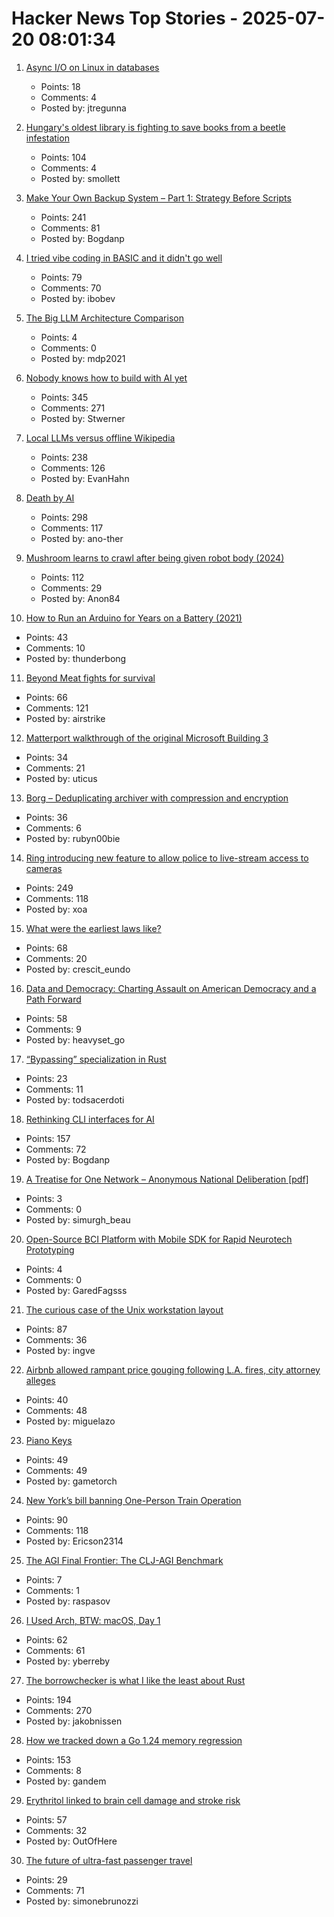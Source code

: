 # Hacker News Top Stories - 2025-07-20 08:01:34

1. [Async I/O on Linux in databases](https://blog.canoozie.net/async-i-o-on-linux-and-durability/)
   - Points: 18
   - Comments: 4
   - Posted by: jtregunna

2. [Hungary's oldest library is fighting to save books from a beetle infestation](https://www.npr.org/2025/07/14/nx-s1-5467062/hungary-library-books-beetles)
   - Points: 104
   - Comments: 4
   - Posted by: smollett

3. [Make Your Own Backup System – Part 1: Strategy Before Scripts](https://it-notes.dragas.net/2025/07/18/make-your-own-backup-system-part-1-strategy-before-scripts/)
   - Points: 241
   - Comments: 81
   - Posted by: Bogdanp

4. [I tried vibe coding in BASIC and it didn't go well](https://www.goto10retro.com/p/vibe-coding-in-basic)
   - Points: 79
   - Comments: 70
   - Posted by: ibobev

5. [The Big LLM Architecture Comparison](https://magazine.sebastianraschka.com/p/the-big-llm-architecture-comparison)
   - Points: 4
   - Comments: 0
   - Posted by: mdp2021

6. [Nobody knows how to build with AI yet](https://worksonmymachine.substack.com/p/nobody-knows-how-to-build-with-ai)
   - Points: 345
   - Comments: 271
   - Posted by: Stwerner

7. [Local LLMs versus offline Wikipedia](https://evanhahn.com/local-llms-versus-offline-wikipedia/)
   - Points: 238
   - Comments: 126
   - Posted by: EvanHahn

8. [Death by AI](https://davebarry.substack.com/p/death-by-ai)
   - Points: 298
   - Comments: 117
   - Posted by: ano-ther

9. [Mushroom learns to crawl after being given robot body (2024)](https://www.the-independent.com/tech/robot-mushroom-biohybrid-robotics-cornell-b2610411.html)
   - Points: 112
   - Comments: 29
   - Posted by: Anon84

10. [How to Run an Arduino for Years on a Battery (2021)](https://makecademy.com/arduino-battery)
   - Points: 43
   - Comments: 10
   - Posted by: thunderbong

11. [Beyond Meat fights for survival](https://foodinstitute.com/focus/beyond-meat-fights-for-survival/)
   - Points: 66
   - Comments: 121
   - Posted by: airstrike

12. [Matterport walkthrough of the original Microsoft Building 3](https://my.matterport.com/show/?m=SZSV6vjcf4L)
   - Points: 34
   - Comments: 21
   - Posted by: uticus

13. [Borg – Deduplicating archiver with compression and encryption](https://www.borgbackup.org/)
   - Points: 36
   - Comments: 6
   - Posted by: rubyn00bie

14. [Ring introducing new feature to allow police to live-stream access to cameras](https://www.eff.org/deeplinks/2025/07/amazon-ring-cashes-techno-authoritarianism-and-mass-surveillance)
   - Points: 249
   - Comments: 118
   - Posted by: xoa

15. [What were the earliest laws like?](https://worldhistory.substack.com/p/what-were-the-earliest-laws-really)
   - Points: 68
   - Comments: 20
   - Posted by: crescit_eundo

16. [Data and Democracy: Charting Assault on American Democracy and a Path Forward](https://data4democracy.substack.com/p/on-data-and-democracy-mid-year-roundup)
   - Points: 58
   - Comments: 9
   - Posted by: heavyset_go

17. [“Bypassing” specialization in Rust](https://oakchris1955.eu/posts/bypassing_specialization/)
   - Points: 23
   - Comments: 11
   - Posted by: todsacerdoti

18. [Rethinking CLI interfaces for AI](https://www.notcheckmark.com/2025/07/rethinking-cli-interfaces-for-ai/)
   - Points: 157
   - Comments: 72
   - Posted by: Bogdanp

19. [A Treatise for One Network – Anonymous National Deliberation [pdf]](https://simurgh-beau.github.io/)
   - Points: 3
   - Comments: 0
   - Posted by: simurgh_beau

20. [Open-Source BCI Platform with Mobile SDK for Rapid Neurotech Prototyping](https://www.preprints.org/manuscript/202507.1198/v1)
   - Points: 4
   - Comments: 0
   - Posted by: GaredFagsss

21. [The curious case of the Unix workstation layout](https://thejpster.org.uk/blog/blog-2025-07-19/)
   - Points: 87
   - Comments: 36
   - Posted by: ingve

22. [Airbnb allowed rampant price gouging following L.A. fires, city attorney alleges](https://www.latimes.com/california/story/2025-07-19/airbnb-allowed-price-gouging-following-l-a-fires-city-attorney-alleges-in-lawsuit)
   - Points: 40
   - Comments: 48
   - Posted by: miguelazo

23. [Piano Keys](https://www.mathpages.com/home/kmath043.htm)
   - Points: 49
   - Comments: 49
   - Posted by: gametorch

24. [New York’s bill banning One-Person Train Operation](https://www.etany.org/statements/impeding-progress-costing-riders-opto)
   - Points: 90
   - Comments: 118
   - Posted by: Ericson2314

25. [The AGI Final Frontier: The CLJ-AGI Benchmark](https://raspasov.posthaven.com/the-agi-final-frontier-the-clj-agi-benchmark)
   - Points: 7
   - Comments: 1
   - Posted by: raspasov

26. [I Used Arch, BTW: macOS, Day 1](https://yberreby.com/posts/i-used-arch-btw-macos-day-1/)
   - Points: 62
   - Comments: 61
   - Posted by: yberreby

27. [The borrowchecker is what I like the least about Rust](https://viralinstruction.com/posts/borrowchecker/)
   - Points: 194
   - Comments: 270
   - Posted by: jakobnissen

28. [How we tracked down a Go 1.24 memory regression](https://www.datadoghq.com/blog/engineering/go-memory-regression/)
   - Points: 153
   - Comments: 8
   - Posted by: gandem

29. [Erythritol linked to brain cell damage and stroke risk](https://www.sciencedaily.com/releases/2025/07/250718035156.htm)
   - Points: 57
   - Comments: 32
   - Posted by: OutOfHere

30. [The future of ultra-fast passenger travel](https://spaceambition.substack.com/p/beyond-the-sound-barrier)
   - Points: 29
   - Comments: 71
   - Posted by: simonebrunozzi

